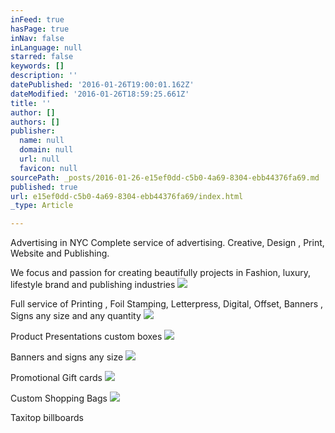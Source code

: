```yaml
---
inFeed: true
hasPage: true
inNav: false
inLanguage: null
starred: false
keywords: []
description: ''
datePublished: '2016-01-26T19:00:01.162Z'
dateModified: '2016-01-26T18:59:25.661Z'
title: ''
author: []
authors: []
publisher:
  name: null
  domain: null
  url: null
  favicon: null
sourcePath: _posts/2016-01-26-e15ef0dd-c5b0-4a69-8304-ebb44376fa69.md
published: true
url: e15ef0dd-c5b0-4a69-8304-ebb44376fa69/index.html
_type: Article

---
```

Advertising in NYC Complete service of advertising. Creative, Design , Print, Website and Publishing.

We focus and passion for creating beautifully projects in Fashion, luxury, lifestyle brand and publishing industries
![](https://the-grid-user-content.s3-us-west-2.amazonaws.com/a444db5a-6f3e-4b7a-b8a4-d7cf77d4f293.jpg)

Full service of Printing , Foil Stamping, Letterpress, Digital, Offset, Banners , Signs any size and any quantity
![](https://the-grid-user-content.s3-us-west-2.amazonaws.com/7e681cc3-8351-46da-bc5f-865ec9222d94.jpg)

Product Presentations custom boxes
![](https://the-grid-user-content.s3-us-west-2.amazonaws.com/2c98af70-1a7e-461a-95aa-7077f48945ab.jpg)

Banners and signs any size
![](https://the-grid-user-content.s3-us-west-2.amazonaws.com/f4aad8d9-3671-45c5-96dd-9d7e95a22e08.jpg)

Promotional Gift cards
![](https://the-grid-user-content.s3-us-west-2.amazonaws.com/42b0fad2-b829-41ac-adaa-65a6f960cd38.jpg)

Custom Shopping Bags
![](https://the-grid-user-content.s3-us-west-2.amazonaws.com/4636d325-f849-4060-823c-77da2373d503.jpg)

Taxitop billboards